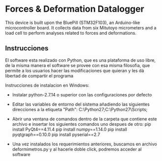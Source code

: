 # Forces & Deformation Datalogger

This device is built upon the BluePill (STM32F103), an Arduino-like microcontroller board. It collects data from six Mitutoyo micrometers and a load cell to perform analyses related to forces and deformations.

## Instrucciones
El software esta realizado con Python, que es una plataforma de uso libre, de la misma manera el software se provee con esa misma filosofia, que permite a los usuarios hacer las modificaciones que quieran y les dá libertad de compartir el programa

Instrucciones de instalacion en  Windows:

- Instalar python-2.7.14 o superior con las configuraciones por defecto

- Editar las variables de entorno del sistema añadiendo las siguientes direcciones a la etiqueta "Path":
	C:\Python27;C:\Python27\Scripts;

- Abrir una ventana de comandos dentro de la carpeta que contiene este archivo e insertar los siguientes comandos uno despues de otro:
	pip install PyQt4==4.11.4
	pip install numpy==1.14.0
	pip install pyqtgraph==0.10.0
	pip install pyserial==2.7

- Una vez instalados los requerimientos anteriores, buscamos en archivo deformimetros.py y al hacerle doble click, podremos acceder al software


